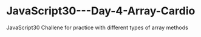 # JavaScript30---Day-4-Array-Cardio
JavaScript30 Challene for practice with different types of array methods
